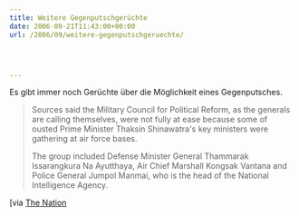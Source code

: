 ```yaml
---
title: Weitere Gegenputschgerüchte
date: 2006-09-21T11:43:00+00:00
url: /2006/09/weitere-gegenputschgeruechte/




---
```

Es gibt immer noch Gerüchte über die Möglichkeit eines Gegenputsches.

> Sources said the Military Council for Political Reform, as the generals are calling themselves, were not fully at ease because some of ousted Prime Minister Thaksin Shinawatra's key ministers were gathering at air force bases.
>
> The group included Defense Minister General Thammarak Issarangkura Na Ayutthaya, Air Chief Marshall Kongsak Vantana and Police General Jumpol Manmai, who is the head of the National Intelligence Agency.

[via [The Nation][1]

 [1]: http://www.nationmultimedia.com/breakingnews/read.php?newsid=30014240
